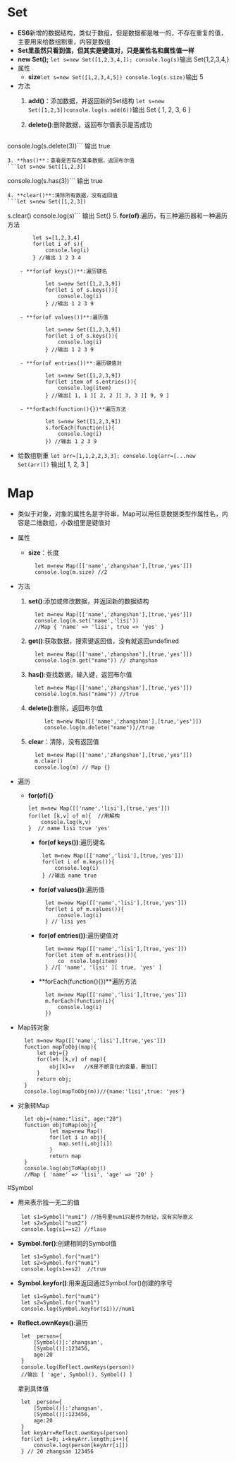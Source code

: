 # Set
 - **ES6**新增的数据结构，类似于数组，但是数据都是唯一的，不存在重复的值，主要用来给数组剔重，内容是数组
 - **Set里虽然只看到值，但其实是键值对，只是属性名和属性值一样**
 - **new Set();** ```let s=new Set([1,2,3,4,]); console.log(s)```输出 Set{1,2,3,4,}
 - 属性
 	- **size**```let s=new Set([1,2,3,4,5])
console.log(s.size)```输出 5
 - 方法
 	1. **add()**：添加数据，并返回新的Set结构
	 ```let s=new Set([1,2,3])console.log(s.add(6))```输出 Set { 1, 2, 3, 6 }

 	2. **delete()**:删除数据，返回布尔值表示是否成功
 	```let s=new Set([1,2,3])
console.log(s.delete(3))``` 输出 true

 	3. **has()**：查看是否存在某条数据，返回布尔值
 	```let s=new Set([1,2,3])
console.log(s.has(3))``` 输出 true

 	4. **clear()**:清除所有数据，没有返回值
 	```let s=new Set([1,2,3])
s.clear()
console.log(s)``` 输出 Set{}
 	5. **for(of)**:遍历，有三种遍历器和一种遍历方法

			let s=[1,2,3,4]
			for(let i of s){
			    console.log(i)
			} //输出 1 2 3 4

	 	- **for(of keys())**:遍历键名
		 	
				let s=new Set([1,2,3,9])
				for(let i of s.keys()){
				    console.log(i)
				} //输出 1 2 3 9
		 		
	 	- **for(of values())**:遍历值
	 
				let s=new Set([1,2,3,9])
				for(let i of s.keys()){
				    console.log(i)
				} //输出 1 2 3 9

	 	- **for(of entries())**:遍历键值对

				let s=new Set([1,2,3,9])
				for(let item of s.entries()){
				    console.log(item)
				} //输出[ 1, 1 ][ 2, 2 ][ 3, 3 ][ 9, 9 ]

	 	- **forEach(function(){})**遍历方法

				let s=new Set([1,2,3,9])
				s.forEach(function(i){
				    console.log(i)
				}) //输出 1 2 3 9

 - 给数组剔重
 		```let arr=[1,1,2,2,3,3];
	console.log(arr=[...new Set(arr)])``` 输出[ 1, 2, 3 ]
	
# Map
 - 类似于对象，对象的属性名是字符串，Map可以用任意数据类型作属性名，内容是二维数组，小数组里是键值对
 - 属性
 	- **size**：长度

			let m=new Map([['name','zhangshan'],[true,'yes']])
			console.log(m.size) //2

 - 方法
   1. **set()**:添加或修改数据，并返回新的数据结构

			let m=new Map([['name','zhangshan'],[true,'yes']])
			console.log(m.set('name','lisi'))
			//Map { 'name' => 'lisi', true => 'yes' }
   2. **get()**:获取数据，搜索键返回值，没有就返回undefined
   
			let m=new Map([['name','zhangshan'],[true,'yes']])
			console.log(m.get("name")) // zhangshan
   3. **has()**:查找数据，输入键，返回布尔值
		   
			let m=new Map([['name','zhangshan'],[true,'yes']])
		    console.log(m.has("name")) //true

   4. **delete()**:删除，返回布尔值
	
			   let m=new Map([['name','zhangshan'],[true,'yes']])
			   console.log(m.delete("name"))//true

   5. **clear**：清除，没有返回值
   	
			let m=new Map([['name','zhangshan'],[true,'yes']])
			m.clear()
			console.log(m) // Map {}

 - 遍历
	 -	**for(of){}**
			 	
			let m=new Map([['name','lisi'],[true,'yes']])
			for(let [k,v] of m){  //用解构
			    console.log(k,v)
			}  // name lisi true 'yes'


	
		 - **for(of keys())**:遍历键名
		 	
				let m=new Map([['name','lisi'],[true,'yes']])
				for(let i of m.keys()){
				    console.log(i)
				} //输出 name true
		 		
	 	- **for(of values())**:遍历值
	 
				let m=new Map([['name','lisi'],[true,'yes']])
				for(let i of m.values()){
				    console.log(i)
				} // lisi yes

	 	- **for(of entries())**:遍历键值对
			
				let m=new Map([['name','lisi'],[true,'yes']])
				for(let item of m.entries()){
				    co	nsole.log(item)
				} //[ 'name', 'lisi' ][ true, 'yes' ]
			

	 	- **forEach(function(){})**遍历方法
	 
				let m=new Map([['name','lisi'],[true,'yes']])
				m.forEach(function(i){
				    console.log(i)
				})


- Map转对象
 
		 
		let m=new Map([['name','lisi'],[true,'yes']])
		function mapToObj(map){
		    let obj={}
		    for(let [k,v] of map){
		        obj[k]=v   //K是不断变化的变量，要加[]
		    }
		    return obj;
		}
		console.log(mapToObj(m))//{name:'lisi',true: 'yes'}	

- 对象转Map


		let obj={name:"lisi", age:"20"}
		function objToMap(obj){
		        let map=new Map()
		        for(let i in obj){
		           map.set(i,obj[i])
		        }
		        return map
		}
		console.log(objToMap(obj))
		//Map { 'name' => 'lisi', 'age' => '20' }

#Symbol
 - 用来表示独一无二的值
 		
		let s1=Symbol("num1") //括号里num1只是作为标记，没有实际意义
		let s2=Symbol("num2")
		console.log(s1==s2) //flase

 - **Symbol.for()**:创建相同的Symbol值
 		
		let s1=Symbol.for("num1")
		let s2=Symbol.for("num1")
		console.log(s1==s2)  //true
	
 - **Symbol.keyfor()**:用来返回通过Symbol.for()创建的序号	
  
		let s1=Symbol.for("num1")
		let s2=Symbol.for("num1")
		console.log(Symbol.keyFor(s1))//num1

 - **Reflect.ownKeys()**:遍历

		let  person={
		    [Symbol()]:'zhangsan',
		    [Symbol()]:123456,
		    age:20
		}
		console.log(Reflect.ownKeys(person))
		//输出 [ 'age', Symbol(), Symbol() ]
	拿到具体值
		
		let  person={
		    [Symbol()]:'zhangsan',
		    [Symbol()]:123456,
		    age:20
		}
		let keyArr=Reflect.ownKeys(person)
		for(let i=0; i<keyArr.length;i++){
		    console.log(person[keyArr[i]])
		} // 20 zhangsan 123456
		
		
